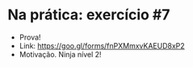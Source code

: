 # Na prática: exercício #7

- Prova!
- Link: https://goo.gl/forms/fnPXMmxvKAEUD8xP2
- Motivação. Ninja nível 2!